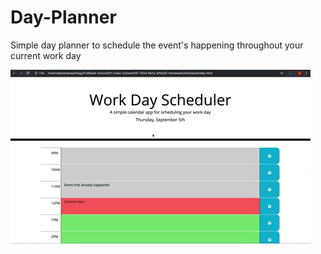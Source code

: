 # Day-Planner
Simple day planner to schedule the event's happening throughout your current work day

![](assets/05-third-party-apis-homework-demo.gif)
